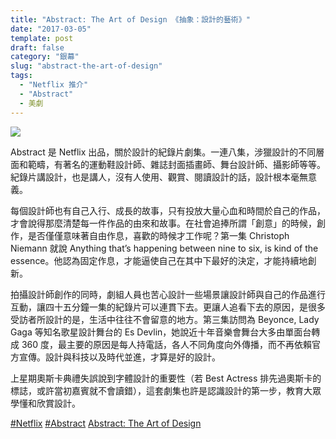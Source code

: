 ```yaml
---
title: "Abstract: The Art of Design 《抽象：設計的藝術》"
date: "2017-03-05"
template: post
draft: false
category: "銀幕"
slug: "abstract-the-art-of-design"
tags:
  - "Netflix 推介"
  - "Abstract"
  - 美劇
---
```


![](/media/1a4e6-1l4kw6cvymwy9ikavkh8s1g.jpeg)

Abstract 是 Netflix 出品，關於設計的紀錄片劇集。一連八集，涉獵設計的不同層面和範疇，有著名的運動鞋設計師、雜誌封面插畫師、舞台設計師、攝影師等等。紀錄片講設計，也是講人，沒有人使用、觀賞、閱讀設計的話，設計根本毫無意義。

每個設計師也有自己入行、成長的故事，只有投放大量心血和時間於自己的作品，才會說得那麼清楚每一件作品的由來和故事。在社會追捧所謂「創意」的時候，創作，是否僅僅意味著自由作息，喜歡的時候才工作呢？第一集 Christoph Niemann 就說 Anything that’s happening between nine to six, is kind of the essence。他認為固定作息，才能逼使自己在其中下最好的決定，才能持續地創新。

拍攝設計師創作的同時，劇組人員也苦心設計一些場景讓設計師與自己的作品進行互動，讓四十五分鐘一集的紀錄片可以連貫下去。更讓人追看下去的原因，是很多受訪者所設計的是，生活中往往不會留意的地方。第三集訪問為 Beyonce, Lady Gaga 等知名歌星設計舞台的 Es Devlin，她說近十年音樂會舞台大多由單面台轉成 360 度，最主要的原因是每人持電話，各人不同角度向外傳播，而不再依賴官方宣傳。設計與科技以及時代並進，才算是好的設計。

上星期奧斯卡典禮失誤說到字體設計的重要性（若 Best Actress 排先過奧斯卡的標誌，或許當初嘉賓就不會讀錯），這套劇集也許是認識設計的第一步，教育大眾學懂和欣賞設計。

[#Netflix](https://www.facebook.com/hashtag/netflix?source=feed_text&story_id=1444904522195320) [#Abstract](https://www.facebook.com/hashtag/abstract?source=feed_text&story_id=1444904522195320) [Abstract: The Art of Design](https://www.facebook.com/abstractnetflix/)
